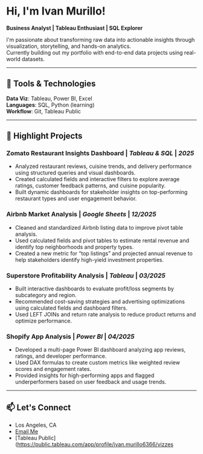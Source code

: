 # Hi, I'm Ivan Murillo!

**Business Analyst | Tableau Enthusiast | SQL Explorer**

I'm passionate about transforming raw data into actionable insights through visualization, storytelling, and hands-on analytics.  
Currently building out my portfolio with end-to-end data projects using real-world datasets.

---

## 🔧 Tools & Technologies
**Data Viz**: Tableau, Power BI, Excel  
**Languages**: SQL, Python (learning)  
**Workflow**: Git, Tableau Public  

---

## 📁 Highlight Projects

### **Zomato Restaurant Insights Dashboard** | *Tableau & SQL* | *2025*
- Analyzed restaurant reviews, cuisine trends, and delivery performance using structured queries and visual dashboards.
- Created calculated fields and interactive filters to explore average ratings, customer feedback patterns, and cuisine popularity.
- Built dynamic dashboards for stakeholder insights on top-performing restaurant types and user engagement behavior.

### **Airbnb Market Analysis** | *Google Sheets* | *12/2025*
- Cleaned and standardized Airbnb listing data to improve pivot table analysis.
- Used calculated fields and pivot tables to estimate rental revenue and identify top neighborhoods and property types.
- Created a new metric for “top listings” and projected annual revenue to help stakeholders identify high-yield investment properties.

### **Superstore Profitability Analysis** | *Tableau* | *03/2025*
- Built interactive dashboards to evaluate profit/loss segments by subcategory and region.
- Recommended cost-saving strategies and advertising optimizations using calculated fields and dashboard filters.
- Used LEFT JOINs and return rate analysis to reduce product returns and optimize performance.

### **Shopify App Analysis** | *Power BI* | *04/2025*
- Developed a multi-page Power BI dashboard analyzing app reviews, ratings, and developer performance.
- Used DAX formulas to create custom metrics like weighted review scores and engagement rates.
- Provided insights for high-performing apps and flagged underperformers based on user feedback and usage trends.

---

## 📫 Let's Connect
- Los Angeles, CA  
- [Email Me](mailto:ivanmurillo097@outlook.com)  
- [Tableau Public](https://public.tableau.com/app/profile/ivan.murillo6366/vizzes
